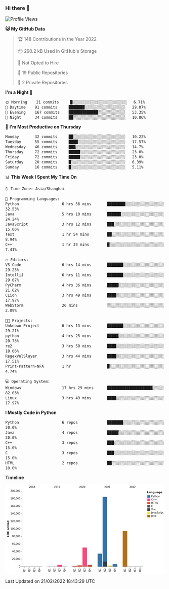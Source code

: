 ### Hi there 👋

<!--START_SECTION:waka-->
![Profile Views](http://img.shields.io/badge/Profile%20Views-0-blue)

**🐱 My GitHub Data** 

> 🏆 148 Contributions in the Year 2022
 > 
> 📦 290.2 kB Used in GitHub's Storage 
 > 
> 🚫 Not Opted to Hire
 > 
> 📜 19 Public Repositories 
 > 
> 🔑 2 Private Repositories  
 > 
**I'm a Night 🦉** 

```text
🌞 Morning    21 commits     █░░░░░░░░░░░░░░░░░░░░░░░░   6.71% 
🌆 Daytime    91 commits     ███████░░░░░░░░░░░░░░░░░░   29.07% 
🌃 Evening    167 commits    █████████████░░░░░░░░░░░░   53.35% 
🌙 Night      34 commits     ██░░░░░░░░░░░░░░░░░░░░░░░   10.86%

```
📅 **I'm Most Productive on Thursday** 

```text
Monday       32 commits     ██░░░░░░░░░░░░░░░░░░░░░░░   10.22% 
Tuesday      55 commits     ████░░░░░░░░░░░░░░░░░░░░░   17.57% 
Wednesday    46 commits     ███░░░░░░░░░░░░░░░░░░░░░░   14.7% 
Thursday     72 commits     █████░░░░░░░░░░░░░░░░░░░░   23.0% 
Friday       72 commits     █████░░░░░░░░░░░░░░░░░░░░   23.0% 
Saturday     20 commits     █░░░░░░░░░░░░░░░░░░░░░░░░   6.39% 
Sunday       16 commits     █░░░░░░░░░░░░░░░░░░░░░░░░   5.11%

```


📊 **This Week I Spent My Time On** 

```text
⌚︎ Time Zone: Asia/Shanghai

💬 Programming Languages: 
Python                   6 hrs 56 mins       ████████░░░░░░░░░░░░░░░░░   32.53% 
Java                     5 hrs 10 mins       ██████░░░░░░░░░░░░░░░░░░░   24.24% 
JavaScript               3 hrs 12 mins       ███░░░░░░░░░░░░░░░░░░░░░░   15.06% 
Text                     1 hr 54 mins        ██░░░░░░░░░░░░░░░░░░░░░░░   8.94% 
C++                      1 hr 34 mins        █░░░░░░░░░░░░░░░░░░░░░░░░   7.41%

🔥 Editors: 
VS Code                  6 hrs 14 mins       ███████░░░░░░░░░░░░░░░░░░   29.25% 
IntelliJ                 6 hrs 11 mins       ███████░░░░░░░░░░░░░░░░░░   29.07% 
PyCharm                  4 hrs 36 mins       █████░░░░░░░░░░░░░░░░░░░░   21.62% 
CLion                    3 hrs 49 mins       ████░░░░░░░░░░░░░░░░░░░░░   17.97% 
WebStorm                 26 mins             ░░░░░░░░░░░░░░░░░░░░░░░░░   2.09%

🐱‍💻 Projects: 
Unknown Project          6 hrs 13 mins       ███████░░░░░░░░░░░░░░░░░░   29.21% 
python                   4 hrs 25 mins       █████░░░░░░░░░░░░░░░░░░░░   20.73% 
re2                      3 hrs 58 mins       ████░░░░░░░░░░░░░░░░░░░░░   18.66% 
RegexVulSlayer           3 hrs 44 mins       ████░░░░░░░░░░░░░░░░░░░░░   17.51% 
Print-Pattern-NFA        1 hr                █░░░░░░░░░░░░░░░░░░░░░░░░   4.74%

💻 Operating System: 
Windows                  17 hrs 29 mins      ████████████████████░░░░░   82.03% 
Linux                    3 hrs 49 mins       ████░░░░░░░░░░░░░░░░░░░░░   17.97%

```

**I Mostly Code in Python** 

```text
Python                   6 repos             ███████░░░░░░░░░░░░░░░░░░   30.0% 
Java                     4 repos             █████░░░░░░░░░░░░░░░░░░░░   20.0% 
C++                      3 repos             ███░░░░░░░░░░░░░░░░░░░░░░   15.0% 
C                        3 repos             ███░░░░░░░░░░░░░░░░░░░░░░   15.0% 
HTML                     2 repos             ██░░░░░░░░░░░░░░░░░░░░░░░   10.0%

```


**Timeline**

![Chart not found](https://raw.githubusercontent.com/SuperMaxine/SuperMaxine/main/charts/bar_graph.png) 


 Last Updated on 21/02/2022 18:43:29 UTC
<!--END_SECTION:waka-->

<!--
**SuperMaxine/SuperMaxine** is a ✨ _special_ ✨ repository because its `README.md` (this file) appears on your GitHub profile.

Here are some ideas to get you started:

- 🔭 I’m currently working on ...
- 🌱 I’m currently learning ...
- 👯 I’m looking to collaborate on ...
- 🤔 I’m looking for help with ...
- 💬 Ask me about ...
- 📫 How to reach me: ...
- 😄 Pronouns: ...
- ⚡ Fun fact: ...
-->

